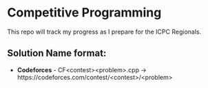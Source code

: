 # Competitive Programming

This repo will track my progress as I prepare for the ICPC Regionals.

## Solution Name format:
- **Codeforces** - CF&lt;contest&gt;&lt;problem&gt;.cpp -> https://<span></span>codeforces<span></span>.com/contest/&lt;contest&gt;/&lt;problem&gt;
